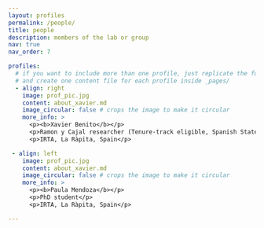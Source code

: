 ```yaml
---
layout: profiles
permalink: /people/
title: people
description: members of the lab or group
nav: true
nav_order: 7

profiles:
  # if you want to include more than one profile, just replicate the following block
  # and create one content file for each profile inside _pages/
  - align: right
    image: prof_pic.jpg
    content: about_xavier.md
    image_circular: false # crops the image to make it circular
    more_info: >
      <p><b>Xavier Benito</b></p>
      <p>Ramon y Cajal researcher (Tenure-track eligible, Spanish State Research Agency)</p>
      <p>IRTA, La Ràpita, Spain</p>

 - align: left
    image: prof_pic.jpg
    content: about_xavier.md
    image_circular: false # crops the image to make it circular
    more_info: >
      <p><b>Paula Mendoza</b></p>
      <p>PhD student</p>
      <p>IRTA, La Ràpita, Spain</p>

---
```



